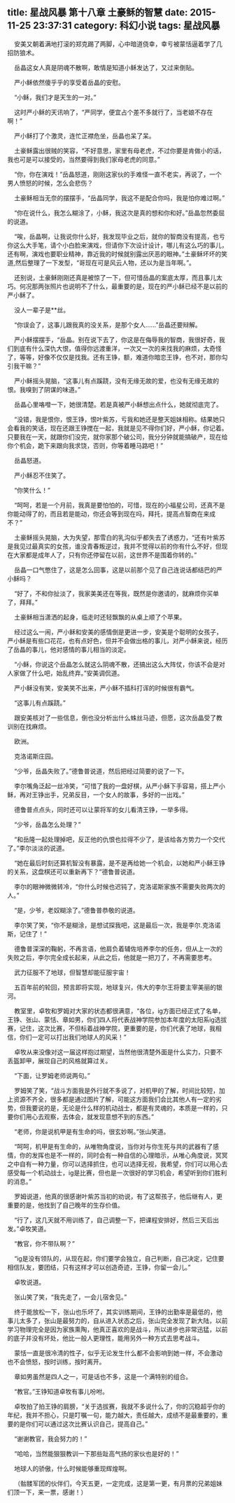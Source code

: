 title: 星战风暴 第十八章 土豪稣的智慧
date: 2015-11-25 23:37:31
category: 科幻小说
tags: 星战风暴
---
&nbsp;&nbsp;&nbsp;&nbsp;安美又朝着满地打滚的郑克踢了两脚，心中暗道侥幸，幸亏被蒙恬逼着学了几招防狼术。

&nbsp;&nbsp;&nbsp;&nbsp;岳晶这女人真是阴魂不散啊，敢情是知道小稣发达了，又过来倒贴。

&nbsp;&nbsp;&nbsp;&nbsp;严小稣依然傻乎乎的享受着岳晶的安慰。

&nbsp;&nbsp;&nbsp;&nbsp;“小稣，我们才是天生的一对。”

&nbsp;&nbsp;&nbsp;&nbsp;这时严小稣的天讯响了，“严同学，便宜占个差不多就行了，当老娘不存在啊！”

&nbsp;&nbsp;&nbsp;&nbsp;严小稣打了个激灵，连忙正襟危坐，岳晶也呆了呆。

&nbsp;&nbsp;&nbsp;&nbsp;土豪稣露出很贼的笑容，“不好意思，家里有母老虎，不过你要是肯做小的话，我也可是可以接受的，当然要得到我们家母老虎的同意。”

&nbsp;&nbsp;&nbsp;&nbsp;“你，你在演戏！”岳晶怒道，刚刚这家伙的手难怪一直不老实，再说了，一个男人愤怒的时候，怎么会悲伤？

&nbsp;&nbsp;&nbsp;&nbsp;土豪稣相当无奈的摆摆手，“岳晶同学，我这不是配合你吗，我是怕你难过啊。”

&nbsp;&nbsp;&nbsp;&nbsp;“你在说什么，我怎么糊涂了，小稣，我这次是真的想和你和好。”岳晶忽然委屈的说道。

&nbsp;&nbsp;&nbsp;&nbsp;“唉，岳晶啊，让我说你什么好，我发现毕业之后，就你的智商没有提高，也亏你这么大手笔，请个小白脸来演戏，但请你下次设计设计，哪儿有这么巧的事儿，还有啊，演戏也要职业精神，靠近我的时候就别露出厌恶的眼神。”土豪稣坏坏的笑道,然后整理了一下发型，“哥现在可是风云人物，还以为是当年啊。”。

&nbsp;&nbsp;&nbsp;&nbsp;还别说，土豪稣刚刚还真是被惊了一下，但可惜岳晶的案底太厚，而且事儿太巧。何况那两张照片也说明不了什么，最重要的是，现在的严小稣已经不是以前的严小稣了。

&nbsp;&nbsp;&nbsp;&nbsp;没人一辈子是**丝。

&nbsp;&nbsp;&nbsp;&nbsp;“你误会了，这事儿跟我真的没关系，是那个女人……”岳晶还要辩解。

&nbsp;&nbsp;&nbsp;&nbsp;严小稣摆摆手，“岳晶。别在说下去了，你这是在侮辱我的智商，我很好奇，我们到底有什么深仇大恨，值得你远渡重洋，一次又一次的来找我的麻烦，太奇怪了，等等，好像不仅仅是找我。还有王铮，额，难道你暗恋王铮，也不对，那你勾引我干嘛？”

&nbsp;&nbsp;&nbsp;&nbsp;严小稣摇头晃脑，“这事儿有点蹊跷，没有无缘无故的爱，也没有无缘无故的恨。我嗅到了阴谋的味道。”

&nbsp;&nbsp;&nbsp;&nbsp;岳晶心里咯噔一下，她很清楚。若是真被严小稣想出点什么，她就彻底完了。

&nbsp;&nbsp;&nbsp;&nbsp;“没错，我是恨你，恨王铮，恨叶紫苏，亏我和她还是整天姐妹相称。结果她只会看我的笑话，现在还跟王铮搅在一起，我就是见不得你们好，严小稣，你记着。只要我在一天，就跟你们没完，就你家那个破公司，我分分钟就能搞破产，现在给你个机会，跪下来跟向我求饶，否则，你等着睡马路吧！”

&nbsp;&nbsp;&nbsp;&nbsp;岳晶怒道。

&nbsp;&nbsp;&nbsp;&nbsp;严小稣忍不住笑了。

&nbsp;&nbsp;&nbsp;&nbsp;“你笑什么！”

&nbsp;&nbsp;&nbsp;&nbsp;“呵呵，若是一个月前，我真是要怕怕的，可惜，现在的小福星公司，还真不是你能动得了的，而且若是能动，你还会等到现在吗，拜托，提高点智商在来成不？”

&nbsp;&nbsp;&nbsp;&nbsp;土豪稣摇头晃脑，大为失望，那雪白的乳沟似乎都失去了诱惑力，“还有叶紫苏是我见过最真实的女孩，谁没青春叛逆过，我并不觉得以前的你有什么不好，但现在大家都是成年人了，只有你还停留在以前，这世界不是围着你转的。”

&nbsp;&nbsp;&nbsp;&nbsp;岳晶一口气憋住了，这是怎么回事，这是以前那个见了自己连说话都结巴的严小稣吗？

&nbsp;&nbsp;&nbsp;&nbsp;“好了，不和你扯淡了，我家美美还在等我，既然是你邀请的，就麻烦你买单了，拜拜。”

&nbsp;&nbsp;&nbsp;&nbsp;土豪稣相当潇洒的起身，临走时还轻飘飘的从桌上顺了个苹果。

&nbsp;&nbsp;&nbsp;&nbsp;经过这么一闹，严小稣和安美的感情倒是更进一步，安美是个聪明的女孩子，严小稣是有些口花花，也有点好色，但并不会做出格的事儿，对严小稣来说，经历了岳晶的事儿，他对感情的事儿相当的淡定。

&nbsp;&nbsp;&nbsp;&nbsp;“小稣，你说这个岳晶怎么就这么阴魂不散，还搞出这么大阵仗，你该不会是对人家做了什么吧，始乱终弃。”安美调侃道。

&nbsp;&nbsp;&nbsp;&nbsp;严小稣没有笑，安美笑不出来，严小稣不插科打诨的时候很有霸气。

&nbsp;&nbsp;&nbsp;&nbsp;“这事儿有点蹊跷。”

&nbsp;&nbsp;&nbsp;&nbsp;跟安美核对了一些信息，倒也没分析出什么蛛丝马迹，但愿，这次岳晶受了教训别在找麻烦。

&nbsp;&nbsp;&nbsp;&nbsp;欧洲。

&nbsp;&nbsp;&nbsp;&nbsp;克洛诺斯庄园。

&nbsp;&nbsp;&nbsp;&nbsp;“少爷，岳晶失败了。”德鲁普说道，然后把经过简要的说了一下。

&nbsp;&nbsp;&nbsp;&nbsp;李尔嘴角泛起一丝冷笑，“可惜了我的一盘好棋，从严小稣下手容易，搭上严小稣，再对王铮出手，兄弟反目，一个女人的故事，多好的一出戏。”

&nbsp;&nbsp;&nbsp;&nbsp;德鲁普点点头，同时还可以让蒙将军的女儿看清王铮，一举多得。

&nbsp;&nbsp;&nbsp;&nbsp;“少爷，岳晶怎么处理？”

&nbsp;&nbsp;&nbsp;&nbsp;“和岳隆一起处理掉吧，反正他的仇恨也拉得不少了，是该给各方势力一个交代了。”李尔淡淡的说道。

&nbsp;&nbsp;&nbsp;&nbsp;“她在最后时刻还算机智没有暴露，是不是再给她一个机会，以她和严小稣王铮的关系，这盘棋还可以重新再下？”德鲁普说道。

&nbsp;&nbsp;&nbsp;&nbsp;李尔的眼神微微转冷，“你什么时候也迟钝了，克洛诺斯家族不需要失败两次的人。”

&nbsp;&nbsp;&nbsp;&nbsp;“是，少爷，老奴糊涂了。”德鲁普恭敬的说道。

&nbsp;&nbsp;&nbsp;&nbsp;李尔笑了笑，“你不是糊涂，是想试探我吧，这是最后一次，我是李尔.克洛诺斯，记住了！”

&nbsp;&nbsp;&nbsp;&nbsp;德鲁普深深的鞠躬，不再言语，他肩负着辅佐培养李尔的任务，但从上一次的失败之后，李尔完全成长起来，从此之后，他就是一把刀了，不再需要思考。

&nbsp;&nbsp;&nbsp;&nbsp;武力征服不了地球，但智慧却能征服宇宙！

&nbsp;&nbsp;&nbsp;&nbsp;五百年前的轮回，预言即将实现，地球复兴，伟大的李尔王将要主宰美丽的银河。

&nbsp;&nbsp;&nbsp;&nbsp;教室里，卓牧和罗姆对大家的状态都很满意，“各位，ig方面已经正式了名单，王铮、张山、蒙恬、章如男，你们四人将代表战神学院参加本年度的太阳系ig选拔赛，记住，这次比赛，不但标着战神学院，更重要的是，你们代表了地球，我相信，你们一定可以打出我们地球人的风采！”

&nbsp;&nbsp;&nbsp;&nbsp;卓牧从来没像对这一届这样抱过期望，当然他很清楚外面是什么实力，只要不丢盔卸甲，展现自己的风格就算过关。

&nbsp;&nbsp;&nbsp;&nbsp;“下面，让罗姆老师说两句。”

&nbsp;&nbsp;&nbsp;&nbsp;罗姆笑了笑，“战斗方面我是外行就不多说了，对机甲的了解，时间比较短，加上资源不齐全，很多都是通过图片了解，可能这方面我们会比其他人有一定的劣势，但我要说的是，无论是什么样的机动战士，都是有灵魂的，本质是一样的，只要你们用心去观察，去体会，就发现意想不到的东西。”

&nbsp;&nbsp;&nbsp;&nbsp;“老师，你是说机甲是有生命的吗，很玄妙啊。”张山笑道。

&nbsp;&nbsp;&nbsp;&nbsp;“呵呵，机甲是有生命的，从唯物角度说，当你对与你生死与共的武器有了感情，你的发挥也是不一样的，同时会有一种自信的心理暗示，从唯心角度说，冥冥之中自有一种力量，你可以选择抓住，也可以选择无视，我希望，你们可以用心去感受每一个机动战士，ig是比赛，但也是一次很好的学习机会，希望听到你们胜利的消息。”

&nbsp;&nbsp;&nbsp;&nbsp;罗姆说道，他真的很感谢叶紫苏当初的劝说，有了这帮孩子，他后继有人，更重要的是，他找到了自己晚年的生存价值。

&nbsp;&nbsp;&nbsp;&nbsp;“行了，这几天就不用训练了，自己调整一下，把课程安排好，然后三天后出发。”卓牧笑道。

&nbsp;&nbsp;&nbsp;&nbsp;“教官，你不带队啊？”

&nbsp;&nbsp;&nbsp;&nbsp;“ig是没有领队的，从现在起，你们要学会独立，自己判断，自己决定，记住要相信队友，要团结，只有这样才可以创造奇迹，王铮，你留一会儿。”

&nbsp;&nbsp;&nbsp;&nbsp;卓牧说道。

&nbsp;&nbsp;&nbsp;&nbsp;张山笑了笑，“我先走了，一会儿宿舍见。”

&nbsp;&nbsp;&nbsp;&nbsp;终于能放松一下，张山也乐坏了，其实训练期间，王铮的出勤率是最低的，他事儿太多了，张山是最努力的，自从进入状态之后，张山完全发现了新大陆，以前学习物理完全是因为家族熏陶，他真正喜欢的是战斗，所以进步也非常迅猛，以前的底子并没有坏处，他比一般人更理性，能用另外一种方式去思考战斗。

&nbsp;&nbsp;&nbsp;&nbsp;蒙恬一直是很冷清的性子，似乎无论发生什么都不会影响到她一样，不会激动也不会愤怒，按时训练，按时离开。

&nbsp;&nbsp;&nbsp;&nbsp;章如男虽然是四人之一，可是话也不多，这是一个满特别的组合。

&nbsp;&nbsp;&nbsp;&nbsp;“教官。”王铮知道卓牧有事儿吩咐。

&nbsp;&nbsp;&nbsp;&nbsp;卓牧拍了拍王铮的肩膀，“关于选拔赛，我就不多说什么了，你的沉稳超乎你的年纪，我并不担心，只是叮嘱一句，能力越大，责任越大，成绩不是最重要的，重要的是你们可以通过这次比赛认识自己，提高自己。”

&nbsp;&nbsp;&nbsp;&nbsp;“谢谢教官，我会努力的！”

&nbsp;&nbsp;&nbsp;&nbsp;“哈哈，当然能狠狠教训一下那些趾高气扬的家伙也是好的！”

&nbsp;&nbsp;&nbsp;&nbsp;地球人的骄傲，什么时候能够重现辉煌啊。

&nbsp;&nbsp;&nbsp;&nbsp;（骷髅军团的伙伴们，今天五更，一定完成，这是第一更，有月票的兄弟姐妹们顶一下，来一票，感谢！）